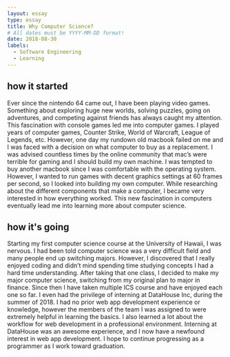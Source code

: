 ```yaml
---
layout: essay
type: essay
title: Why Computer Science?
# All dates must be YYYY-MM-DD format!
date: 2018-08-30
labels:
  - Software Engineering
  - Learning
---
```


<h2>how it started</h2>
Ever since the nintendo 64 came out, I have been playing video games. Something about exploring huge new worlds, solving puzzles, going on adventures, and competing against friends has always caught my attention. This fascination with console games led me into computer games. I played years of computer games, Counter Strike, World of Warcraft, League of Legends, etc. However, one day my rundown old macbook failed on me and I was faced with a decision on what computer to buy as a replacement. I was advised countless times by the online community that mac’s were terrible for gaming and I should build my own machine. I was tempted to buy another macbook since I was comfortable with the operating system. However, I wanted to run games with decent graphics settings at 60 frames per second, so I looked into building my own computer. While researching about the different components that make a computer, I became very interested in how everything worked. This new fascination in computers eventually lead me into learning more about computer science.

<h2>how it's going</h2>
Starting my first computer science course at the University of Hawaii, I was nervous. I had been told computer science was a very difficult field and many people end up switching majors. However, I discovered that I really enjoyed coding and didn’t mind spending time studying concepts I had a hard time understanding. After taking that one class, I decided to make my major computer science, switching from my original plan to major in finance. Since then I have taken multiple ICS course and have enjoyed each one so far. I even had the privilege of interning at DataHouse Inc, during the summer of 2018. I had no prior web app development experience or knowledge, however the members of the team I was assigned to were extremely helpful in learning the basics. I also learned a lot about the workflow for web development in a professional environment. Interning at DataHouse was an awesome experience, and I now have a newfound interest in web app development. I hope to continue progressing as a programmer as I work toward graduation. 





